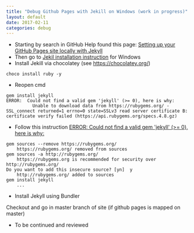 ```yaml
---
title: "Debug Github Pages with Jekill on Windows (work in progress)"
layout: default
date: 2017-02-11
categories: debug
---
```


*   Starting by search in GitHub Help found this page: [Setting up your GitHub Pages site locally with Jekyll](https://help.github.com/articles/setting-up-your-github-pages-site-locally-with-jekyll/#platform-windows)
*   Then go to [Jekil installation instruction](http://jekyllrb.com/docs/windows/#installation) for Windows
*   Install Jekill via chocolatey (see https://chocolatey.org/)

```
choco install ruby -y
```

*   Reopen cmd

```
gem install jekyll
ERROR:  Could not find a valid gem 'jekyll' (>= 0), here is why:
          Unable to download data from https://rubygems.org/ - SSL_connect returned=1 errno=0 state=SSLv3 read server certificate B: certificate verify failed (https://api.rubygems.org/specs.4.8.gz)
```

*   Follow this instruction [ERROR: Could not find a valid gem 'jekyll' (>= 0), here is why:](https://github.com/juthilo/run-jekyll-on-windows/issues/34)

```
gem sources --remove https://rubygems.org/
    https://rubygems.org/ removed from sources
gem sources -a http://rubygems.org/
    https://rubygems.org is recommended for security over http://rubygems.org/
Do you want to add this insecure source? [yn]  y
    http://rubygems.org/ added to sources
gem install jekyll
    ...
```

*   Install Jekyll using Bundler

Checkout and go in master branch of site (if github pages is mapped on master)

*   To be continued and reviewed
